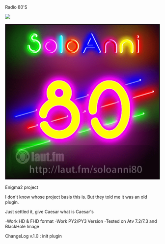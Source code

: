 Radio 80'S

![](https://komarev.com/ghpvc/?username=Belfagor2005)

<img src="https://raw.githubusercontent.com/Belfagor2005/Radio-80-s/main/usr/lib/enigma2/python/Plugins/Extensions/RadioM/skin/fhd/80s.png?token=GHSAT0AAAAAACG4LYK4Y4LHPAT5L67JKPKCZLTCOIA">

Enigma2 project


I don't know whose project basis this is. But they told me it was an old plugin.

Just settled it, give Caesar what is Caesar's

-Work HD & FHD format
-Work PY2/PY3 Version
-Tested on Atv 7.2/7.3 and BlackHole Image

ChangeLog
v.1.0 : init plugin

